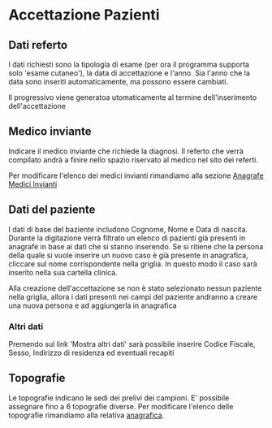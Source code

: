 # Accettazione Pazienti

## Dati referto

I dati richiesti sono la tipologia di esame \(per ora il programma supporta solo 'esame cutaneo'\), la data di accettazione e l'anno. Sia l'anno che la data sono inseriti automaticamente, ma possono essere cambiati.

Il progressivo viene generatoa utomaticamente al termine dell'inserimento dell'accettazione

## Medico inviante

Indicare il medico inviante che richiede la diagnosi. Il referto che verrà compilato andrà a finire nello spazio riservato al medico nel sito dei referti.

 Per modificare l'elenco dei medici invianti rimandiamo alla sezione [Anagrafe Medici Invianti](anagrafi/anagrafe-medici-invianti.md)

## Dati del paziente

I dati di base del baziente includono Cognome, Nome e Data di nascita. Durante la digitazione verrà filtrato un elenco di pazienti già presenti in anagrafe in base ai dati che si stanno inserendo. Se si ritiene che la persona della quale si vuole inserire un nuovo caso è già presente in anagrafica, cliccare sul nome corrispondente nella griglia. In questo modo il caso sarà inserito nella sua cartella clinica.

Alla creazione dell'accettazione se non è stato selezionato nessun paziente nella griglia, allora i dati presenti nei campi del paziente andranno a creare una nuova persona e ad aggiungerla in anagrafica

### Altri dati

Premendo sul link 'Mostra altri dati' sarà possibile inserire Codice Fiscale, Sesso, Indirizzo di residenza ed eventuali recapiti

## Topografie

Le topografie indicano le sedi dei prelivi dei campioni. E' possibile assegnare fino a 6 topografie diverse. Per modificare l'elenco delle topografie rimandiamo alla relativa [anagrafica](anagrafi/topografie.md).

